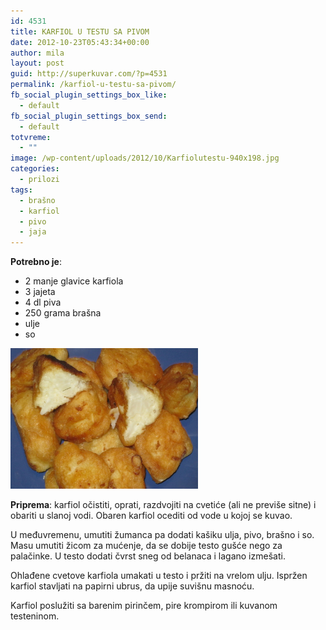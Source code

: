 ```yaml
---
id: 4531
title: KARFIOL U TESTU SA PIVOM
date: 2012-10-23T05:43:34+00:00
author: mila
layout: post
guid: http://superkuvar.com/?p=4531
permalink: /karfiol-u-testu-sa-pivom/
fb_social_plugin_settings_box_like:
  - default
fb_social_plugin_settings_box_send:
  - default
totvreme:
  - ""
image: /wp-content/uploads/2012/10/Karfiolutestu-940x198.jpg
categories:
  - prilozi
tags:
  - brašno
  - karfiol
  - pivo
  - jaja
---
```

**Potrebno je**:

  * 2 manje glavice karfiola
  * 3 jajeta
  * 4 dl piva
  * 250 grama brašna
  * ulje
  * so

<img class="alignnone size-medium wp-image-4532" title="Karfiolutestu" src="/wp-content/uploads/2012/10/Karfiolutestu-1024x768.jpg" alt="" width="300" height="225" /> 

**Priprema**: karfiol očistiti, oprati, razdvojiti na cvetiće (ali ne previše sitne) i obariti u slanoj vodi. Obaren karfiol ocediti od vode u kojoj se kuvao.

U međuvremenu, umutiti žumanca pa dodati kašiku ulja, pivo, brašno i so. Masu umutiti žicom za mućenje, da se dobije testo gušće nego za palačinke. U testo dodati čvrst sneg od belanaca i lagano izmešati.

Ohlađene cvetove karfiola umakati u testo i pržiti na vrelom ulju. Ispržen karfiol stavljati na papirni ubrus, da upije suvišnu masnoću.

Karfiol poslužiti sa barenim pirinčem, pire krompirom ili kuvanom testeninom.